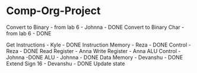 # Comp-Org-Project

Convert to Binary - from lab 6 - Johnna -  DONE
Convert to Binary Char - from lab 6 -  DONE

Get Instructions - Kyle - DONE
Instruction Memory - Reza - DONE
Control - Reza - DONE
Read Register - Anna
Write Register - Anna
ALU Control - Johnna -DONE 
ALU - Johnna - DONE
Data Memory - Devanshu - DONE
Extend Sign 16 - Devanshu - DONE
Update state 
